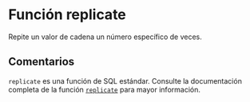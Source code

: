 ﻿---
SidebarGroup: "r"
Autogenerated: true
---

# Función  replicate

Repite un valor de cadena un número específico de veces.

## Comentarios 

`replicate` es una función de SQL estándar. Consulte la documentación completa de la función [`replicate`](https://learn.microsoft.com/es-es/sql/t-sql/functions/replicate-transact-sql) para mayor información.
